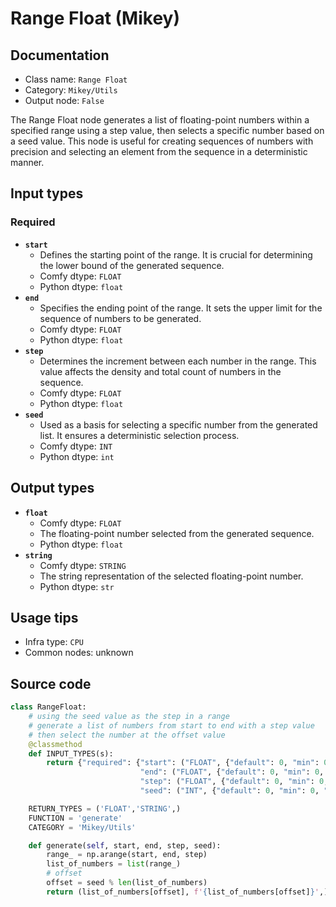 # Range Float (Mikey)
## Documentation
- Class name: `Range Float`
- Category: `Mikey/Utils`
- Output node: `False`

The Range Float node generates a list of floating-point numbers within a specified range using a step value, then selects a specific number based on a seed value. This node is useful for creating sequences of numbers with precision and selecting an element from the sequence in a deterministic manner.
## Input types
### Required
- **`start`**
    - Defines the starting point of the range. It is crucial for determining the lower bound of the generated sequence.
    - Comfy dtype: `FLOAT`
    - Python dtype: `float`
- **`end`**
    - Specifies the ending point of the range. It sets the upper limit for the sequence of numbers to be generated.
    - Comfy dtype: `FLOAT`
    - Python dtype: `float`
- **`step`**
    - Determines the increment between each number in the range. This value affects the density and total count of numbers in the sequence.
    - Comfy dtype: `FLOAT`
    - Python dtype: `float`
- **`seed`**
    - Used as a basis for selecting a specific number from the generated list. It ensures a deterministic selection process.
    - Comfy dtype: `INT`
    - Python dtype: `int`
## Output types
- **`float`**
    - Comfy dtype: `FLOAT`
    - The floating-point number selected from the generated sequence.
    - Python dtype: `float`
- **`string`**
    - Comfy dtype: `STRING`
    - The string representation of the selected floating-point number.
    - Python dtype: `str`
## Usage tips
- Infra type: `CPU`
- Common nodes: unknown


## Source code
```python
class RangeFloat:
    # using the seed value as the step in a range
    # generate a list of numbers from start to end with a step value
    # then select the number at the offset value
    @classmethod
    def INPUT_TYPES(s):
        return {"required": {"start": ("FLOAT", {"default": 0, "min": 0, "step": 0.0001, "max": 0xffffffffffffffff}),
                             "end": ("FLOAT", {"default": 0, "min": 0, "step": 0.0001, "max": 0xffffffffffffffff}),
                             "step": ("FLOAT", {"default": 0, "min": 0, "step": 0.0001, "max": 0xffffffffffffffff}),
                             "seed": ("INT", {"default": 0, "min": 0, "max": 0xffffffffffffffff})}}

    RETURN_TYPES = ('FLOAT','STRING',)
    FUNCTION = 'generate'
    CATEGORY = 'Mikey/Utils'

    def generate(self, start, end, step, seed):
        range_ = np.arange(start, end, step)
        list_of_numbers = list(range_)
        # offset
        offset = seed % len(list_of_numbers)
        return (list_of_numbers[offset], f'{list_of_numbers[offset]}',)

```
